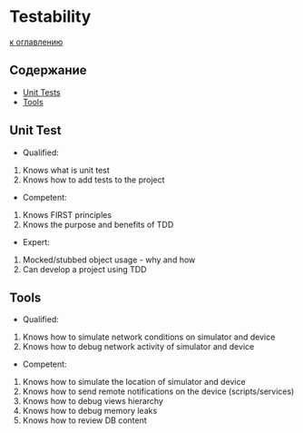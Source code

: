 # Testability

[к оглавлению](./README.md)

## Содержание

- [Unit Tests](./Testability.md#unit-test)
- [Tools](./Testability.md#tools)


## <a id="unit-test"></a> Unit Test

- Qualified: 
1. Knows what is unit test
2. Knows how to add tests to the project

- Competent:
1. Knows FIRST principles
2. Knows the purpose and benefits of TDD

- Expert:
1. Mocked/stubbed object usage - why and how
2. Can develop a project using TDD

## <a id="tools"></a> Tools

- Qualified:
1. Knows how to simulate network conditions on simulator and device
2. Knows how to debug network activity of simulator and device

- Competent:
1. Knows how to simulate the location of simulator and device
2. Knows how to send remote notifications on the device (scripts/services)
3. Knows how to debug views hierarchy
4. Knows how to debug memory leaks
5. Knows how to review DB content
